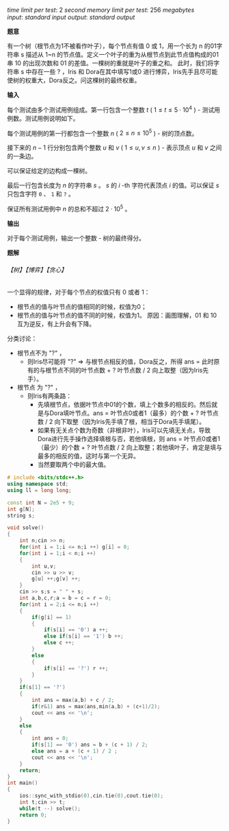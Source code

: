 $time\ limit\ per\ test:\ 2\ second$
$memory\ limit\ per\ test:\ 256\ megabytes$
$input:\ standard\ input$ 
$output:\ standard\ output$

**题意**

有一个树（根节点为1不被看作叶子），每个节点有值 0 或 1，用一个长为 n 的01字符串 s 描述从 1~n 的节点值。定义一个叶子的重为从根节点到此节点值构成的01串 10 的出现次数和 01 的差值。一棵树的重就是叶子的重之和。
此时，我们将字符串 s 中存在一些 ? ，Iris 和 Dora在其中填写1或0 进行博弈，Iris先手且尽可能使树的权重大，Dora反之。问这棵树的最终权重。

**输入**

每个测试由多个测试用例组成。第一行包含一个整数 $t$ ( $1 \leq t \leq 5\cdot 10^4$ ) - 测试用例数。测试用例说明如下。

每个测试用例的第一行都包含一个整数 $n$ ( $2 \leq n \leq 10^5$ ) - 树的顶点数。

接下来的 $n - 1$ 行分别包含两个整数 $u$ 和 $v$ ( $1 \leq u, v \leq n$ ) - 表示顶点 $u$ 和 $v$ 之间的一条边。

可以保证给定的边构成一棵树。

最后一行包含长度为 $n$ 的字符串 $s$ 。 $s$ 的 $i$ -th 字符代表顶点 $i$ 的值。可以保证 $s$ 只包含字符 $\mathtt{0}$ 、 $\mathtt{1}$ 和 $\mathtt{?}$ 。

保证所有测试用例中 $n$ 的总和不超过 $2\cdot 10^5$ 。

**输出**

对于每个测试用例，输出一个整数 - 树的最终得分。

**题解**
###### 【树】【博弈】【贪心】

一个显得的规律，对于每个节点的权值只有 0 或者 1：
- 根节点的值与叶节点的值相同的时候，权值为0；
- 根节点的值与叶节点的值不同的时候，权值为1。
原因：画图理解，01 和 10 互为逆反，有上升会有下降。

分类讨论：
- 根节点不为 "?" ，
	- 则Iris尽可能将 "?" => 与根节点相反的值，Dora反之，所得 ans = 此时原有的与根节点不同的叶节点数 + ? 叶节点数 / 2 向上取整（因为Iris先手）。
- 根节点    为 "?" ，
	- 则lris有两条路：
		- 先填根节点，依据叶节点中01的个数，填上个数多的相反的。然后就是与Dora填叶节点。ans = 叶节点0或者1（最多）的个数 +  ? 叶节点数 / 2 向下取整（因为Iris先手填了根，相当于Dora先手填尾）。
		- 如果有无关点个数为奇数（非根非叶），lris可以先填无关点，导致Dora进行先手操作选择填根与否，若他填根，则 ans = 叶节点0或者1（最少）的个数 + ? 叶节点数 / 2 向上取整；若他填叶子，肯定是填与最多的相反的值，这时与第一个无异。
		- 当然要取两个中的最大值。

```c++
# include <bits/stdc++.h>
using namespace std;
using ll = long long;

const int N = 2e5 + 9;
int g[N];
string s;

void solve()
{
	int n;cin >> n;
	for(int i = 1;i <= n;i ++) g[i] = 0;
	for(int i = 1;i < n;i ++)
	{
		int u,v;
		cin >> u >> v;
		g[u] ++;g[v] ++;
	}
	cin >> s;s = " " + s;
	int a,b,c,r;a = b = c = r = 0;
	for(int i = 2;i <= n;i ++)
	{
		if(g[i] == 1)
		{
			if(s[i] == '0') a ++;
			else if(s[i] == '1') b ++;
			else c ++;
		}
		else
		{
			if(s[i] == '?') r ++;
		}
	}
	if(s[1] == '?')
	{
		int ans = max(a,b) + c / 2;
		if(r&1) ans = max(ans,min(a,b) + (c+1)/2);
		cout << ans << '\n';
	}
	else
	{
		int ans = 0;
		if(s[1] == '0') ans = b + (c + 1) / 2;
		else ans = a + (c + 1) / 2 ;
		cout << ans << '\n';
	}
	return;
}
int main()
{
    ios::sync_with_stdio(0),cin.tie(0),cout.tie(0);
    int t;cin >> t;
    while(t --) solve();
    return 0;
}
```